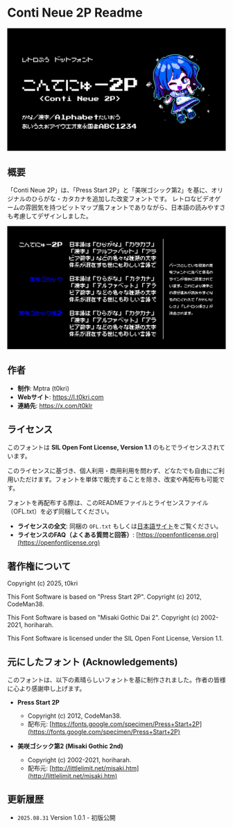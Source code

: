 # Conti Neue 2P Readme

<img src="/img/thumb.jpg">

## 概要

「Conti Neue 2P」は、「Press Start 2P」と「美咲ゴシック第2」を基に、オリジナルのひらがな・カタカナを追加した改変フォントです。
レトロなビデオゲームの雰囲気を持つビットマップ風フォントでありながら、日本語の読みやすさも考慮してデザインしました。

<img src="/img/diff.jpg" alt="ベースとしている従来の美咲フォントに比べて仮名のラインが低めに設定されています。これにより漢字との混ぜ組みが読みやすくなるのにくわえて「かわいらしさ」「レトロっぽさ」が演出されます。">

## 作者

- **制作**: Mptra (t0kri)
- **Webサイト**: https://l.t0kri.com
- **連絡先**: https://x.com/t0klr

## ライセンス

このフォントは **SIL Open Font License, Version 1.1** のもとでライセンスされています。

このライセンスに基づき、個人利用・商用利用を問わず、どなたでも自由にご利用いただけます。フォントを単体で販売することを除き、改変や再配布も可能です。

フォントを再配布する際は、このREADMEファイルとライセンスファイル（OFL.txt）を必ず同梱してください。

- **ライセンスの全文**: 同梱の `OFL.txt` もしくは[日本語サイト](https://licenses.opensource.jp/OFL-1.1/OFL-1.1.html)をご覧ください。
- **ライセンスのFAQ（よくある質問と回答）**: [https://openfontlicense.org](https://openfontlicense.org)

## 著作権について
Copyright (c) 2025, t0kri

This Font Software is based on "Press Start 2P".
Copyright (c) 2012, CodeMan38.

This Font Software is based on "Misaki Gothic Dai 2".
Copyright (c) 2002-2021, horiharah.

This Font Software is licensed under the SIL Open Font License, Version 1.1.

## 元にしたフォント (Acknowledgements)

このフォントは、以下の素晴らしいフォントを基に制作されました。作者の皆様に心より感謝申し上げます。

- **Press Start 2P**
  - Copyright (c) 2012, CodeMan38.
  - 配布元: [https://fonts.google.com/specimen/Press+Start+2P](https://fonts.google.com/specimen/Press+Start+2P)

- **美咲ゴシック第2 (Misaki Gothic 2nd)**
  - Copyright (c) 2002-2021, horiharah.
  - 配布元: [http://littlelimit.net/misaki.htm](http://littlelimit.net/misaki.htm)

## 更新履歴

- `2025.08.31` Version 1.0.1 - 初版公開
